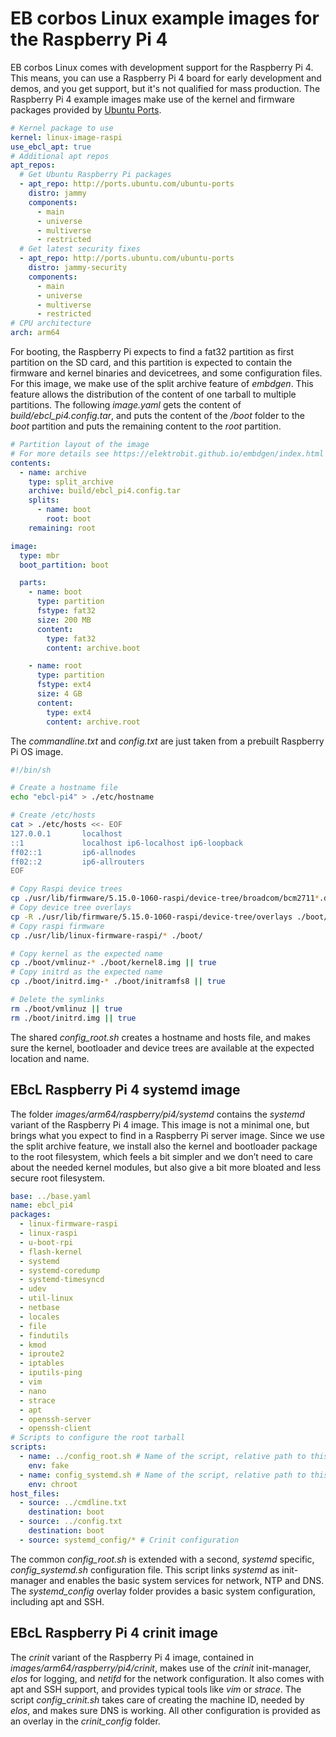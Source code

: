 # EB corbos Linux example images for the Raspberry Pi 4

EB corbos Linux comes with development support for the Raspberry Pi 4. This means, you can use a Raspberry Pi 4 board for early development and demos, and you get support, but it's not qualified for mass production. The Raspberry Pi 4 example images make use of the kernel and firmware packages provided by [Ubuntu Ports](http://ports.ubuntu.com/ubuntu-ports/).

```yaml
# Kernel package to use
kernel: linux-image-raspi
use_ebcl_apt: true
# Additional apt repos
apt_repos:
  # Get Ubuntu Raspberry Pi packages
  - apt_repo: http://ports.ubuntu.com/ubuntu-ports
    distro: jammy
    components:
      - main
      - universe
      - multiverse
      - restricted
  # Get latest security fixes
  - apt_repo: http://ports.ubuntu.com/ubuntu-ports
    distro: jammy-security
    components:
      - main
      - universe
      - multiverse
      - restricted
# CPU architecture
arch: arm64
```

For booting, the Raspberry Pi expects to find a fat32 partition as first partition on the SD card, and this partition is expected to contain the firmware and kernel binaries and devicetrees, and some configuration files. For this image, we make use of the split archive feature of _embdgen_. This feature allows the distribution of the content of one tarball to multiple partitions. The following _image.yaml_ gets the content of _build/ebcl_pi4.config.tar_, and puts the content of the _/boot_ folder to the _boot_ partition and puts the remaining content to the _root_ partition.

```yaml
# Partition layout of the image
# For more details see https://elektrobit.github.io/embdgen/index.html
contents:
  - name: archive
    type: split_archive
    archive: build/ebcl_pi4.config.tar
    splits:
      - name: boot
        root: boot
    remaining: root

image:
  type: mbr
  boot_partition: boot

  parts:
    - name: boot
      type: partition
      fstype: fat32
      size: 200 MB
      content:
        type: fat32
        content: archive.boot

    - name: root
      type: partition
      fstype: ext4
      size: 4 GB
      content:
        type: ext4
        content: archive.root
```

The _commandline.txt_ and _config.txt_ are just taken from a prebuilt Raspberry Pi OS image. 

```bash
#!/bin/sh

# Create a hostname file
echo "ebcl-pi4" > ./etc/hostname

# Create /etc/hosts
cat > ./etc/hosts <<- EOF
127.0.0.1       localhost
::1             localhost ip6-localhost ip6-loopback
ff02::1         ip6-allnodes
ff02::2         ip6-allrouters
EOF

# Copy Raspi device trees
cp ./usr/lib/firmware/5.15.0-1060-raspi/device-tree/broadcom/bcm2711*.dtb ./boot/
# Copy device tree overlays
cp -R ./usr/lib/firmware/5.15.0-1060-raspi/device-tree/overlays ./boot/
# Copy raspi firmware
cp ./usr/lib/linux-firmware-raspi/* ./boot/

# Copy kernel as the expected name
cp ./boot/vmlinuz-* ./boot/kernel8.img || true
# Copy initrd as the expected name
cp ./boot/initrd.img-* ./boot/initramfs8 || true

# Delete the symlinks
rm ./boot/vmlinuz || true
rm ./boot/initrd.img || true
```

The shared _config_root.sh_ creates a hostname and hosts file, and makes sure the kernel, bootloader and device trees are available at the expected location and name.

## EBcL Raspberry Pi 4 systemd image

The folder _images/arm64/raspberry/pi4/systemd_ contains the _systemd_ variant of the Raspberry Pi 4 image. This image is not a minimal one, but brings what you expect to find in a Raspberry Pi server image. Since we use the split archive feature, we install also the kernel and bootloader package to the root filesystem, which feels a bit simpler and we don’t need to care about the needed kernel modules, but also give a bit more bloated and less secure root filesystem.

```yaml
base: ../base.yaml
name: ebcl_pi4
packages:
  - linux-firmware-raspi
  - linux-raspi
  - u-boot-rpi
  - flash-kernel
  - systemd
  - systemd-coredump
  - systemd-timesyncd
  - udev
  - util-linux
  - netbase
  - locales
  - file
  - findutils
  - kmod
  - iproute2
  - iptables
  - iputils-ping
  - vim
  - nano
  - strace
  - apt
  - openssh-server
  - openssh-client
# Scripts to configure the root tarball
scripts:
  - name: ../config_root.sh # Name of the script, relative path to this file
    env: fake
  - name: config_systemd.sh # Name of the script, relative path to this file
    env: chroot
host_files:
  - source: ../cmdline.txt
    destination: boot
  - source: ../config.txt
    destination: boot
  - source: systemd_config/* # Crinit configuration
```

The common _config_root.sh_ is extended with a second, _systemd_ specific, _config_systemd.sh_ configuration file. This script links _systemd_ as init-manager and enables the basic system services for network, NTP and DNS. The _systemd_config_ overlay folder provides a basic system configuration, including apt and SSH.

## EBcL Raspberry Pi 4 crinit image

The _crinit_ variant of the Raspberry Pi 4 image, contained in _images/arm64/raspberry/pi4/crinit_, makes use of the _crinit_ init-manager, _elos_ for logging, and _netifd_ for the network configuration. It also comes with apt and SSH support, and provides typical tools like _vim_ or _strace_. The script _config_crinit.sh_ takes care of creating the machine ID, needed by _elos_, and makes sure DNS is working. All other configuration is provided as an overlay in the _crinit_config_ folder.
